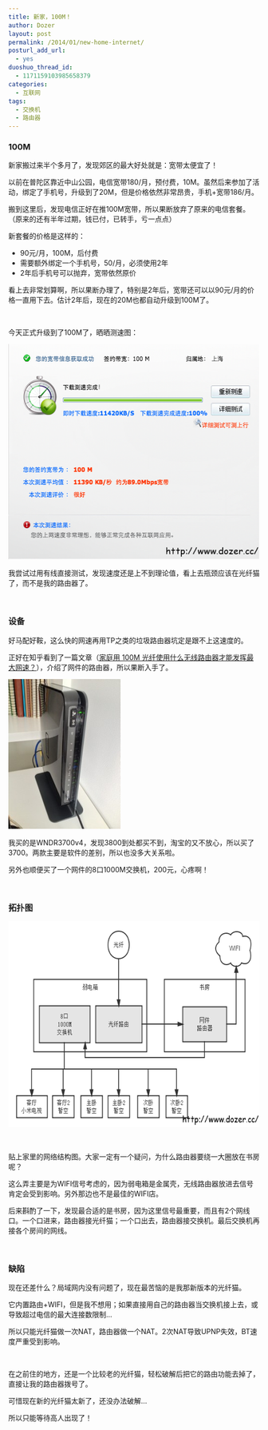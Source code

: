 ```yaml
---
title: 新家，100M！
author: Dozer
layout: post
permalink: /2014/01/new-home-internet/
posturl_add_url:
  - yes
duoshuo_thread_id:
  - 1171159103985658379
categories:
  - 互联网
tags:
  - 交换机
  - 路由器
---
```


### <span id="100M">100M</span>

新家搬过来半个多月了，发现郊区的最大好处就是：宽带太便宜了！

以前在普陀区靠近中山公园，电信宽带180/月，预付费，10M。虽然后来参加了活动，绑定了手机号，升级到了20M，但是价格依然非常昂贵，手机+宽带186/月。

搬到这里后，发现电信正好在推100M宽带，所以果断放弃了原来的电信套餐。（原来的还有半年过期，钱已付，已转手，亏一点点）

新套餐的价格是这样的：

*   90元/月，100M，后付费
*   需要额外绑定一个手机号，50/月，必须使用2年
*   2年后手机号可以抛弃，宽带依然原价

看上去非常划算啊，所以果断办理了，特别是2年后，宽带还可以以90元/月的价格一直用下去。估计2年后，现在的20M也都自动升级到100M了。

<!--more-->

&nbsp;

今天正式升级到了100M了，晒晒测速图：

[<img class="alignnone size-full wp-image-1422" alt="speed" src="/uploads/2014/01/speed.png" width="517" height="431" />][1]

我尝试过用有线直接测试，发现速度还是上不到理论值，看上去瓶颈应该在光纤猫了，而不是我的路由器了。

&nbsp;

### <span id="i">设备</span>

好马配好鞍，这么快的网速再用TP之类的垃圾路由器坑定是跟不上这速度的。

正好在知乎看到了一篇文章（<a href="http://www.zhihu.com/question/21739060" target="_blank">家庭用 100M 光纤使用什么无线路由器才能发挥最大网速？</a>），介绍了网件的路由器，所以果断入手了。

[<img class="alignnone size-medium wp-image-1423" alt="router" src="/uploads/2014/01/router-225x300.jpeg" width="225" height="300" />][2]

我买的是WNDR3700v4，发现3800到处都买不到，淘宝的又不放心，所以买了3700。两款主要是软件的差别，所以也没多大关系啦。

另外也顺便买了一个网件的8口1000M交换机，200元，心疼啊！

&nbsp;

### <span id="i-2">拓扑图</span>

[<img class="alignnone size-full wp-image-1424" alt="network" src="/uploads/2014/01/network.png" width="629" height="413" />][3]

&nbsp;

贴上家里的网络结构图。大家一定有一个疑问，为什么路由器要绕一大圈放在书房呢？

这么弄主要是为WIFI信号考虑的，因为弱电箱是金属壳，无线路由器放进去信号肯定会受到影响。另外那边也不是最佳的WIFI店。

后来斟酌了一下，发现最合适的是书房，因为这里信号最重要，而且有2个网线口。一个口进来，路由器接光纤猫；一个口出去，路由器接交换机。最后交换机再接各个房间的网线。

&nbsp;

### <span id="i-3">缺陷</span>

现在还差什么？局域网内没有问题了，现在最苦恼的是我那新版本的光纤猫。

它内置路由+WIFI，但是我不想用；如果直接用自己的路由器当交换机接上去，或导致超过电信的最大连接数限制…

所以只能光纤猫做一次NAT，路由器做一个NAT。2次NAT导致UPNP失效，BT速度严重受到影响。

&nbsp;

在之前住的地方，还是一个比较老的光纤猫，轻松破解后把它的路由功能去掉了，直接让我的路由器拨号了。

可惜现在新的光纤猫太新了，还没办法破解…

所以只能等待高人出现了！

&nbsp;

&nbsp;

 [1]: /uploads/2014/01/speed.png
 [2]: /uploads/2014/01/router.jpeg
 [3]: /uploads/2014/01/network.png
